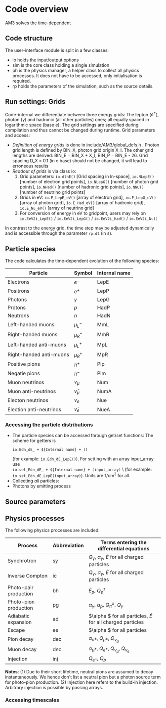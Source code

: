 # Code overview

AM3 solves the time-dependent 

## Code structure

The user-interface module is split in a few classes:
  * io holds the input/output options
  * sim is the core class holding a single simulation
  * ph is the physics manager, a helper class to collect all physics processes. It does not have to be accessed, only initialisation is required.
  * rp holds the parameters of the simulation, such as the source details.

## Run settings: Grids

Code-internal we differentiate between three energy grids: The lepton ($e^\pm$), photon ($\gamma$) and hadronic (all other particles) ones; all equally spaced in logarithmic space (base e). The grid settings are specified during compilation and thus cannot be changed during runtime. 
Grid parameters and access:
* *Definition of energy grids* is done in include/AM3/global_defs.h .
    Photon grid length is defined by BIN_X, photon grid origin X_I. The other grid lengths are derived: BIN_E = BIN_X + X_I, BIN_P = BIN_E - 26. Grid spacing D_X = 0.1 (in e base) should not be changed, it will lead to erroneous results
* *Readout of grids* is via class io:
    1. Grid parameters: `io.dlnE()` [Grid spacing in ln-space], `io.NLepE()` [number of electron grid points], `io.NLepG()` [number of photon grid points], `io.NHad()` [number of hadronic grid points], `io.NNU()` [number of neutrino grid points] 
    2. Grids in eV: `io.E_LepE_eV()` [array of electron grid], `io.E_LepG_eV()` [array of photon grid], `io.E_Had_eV()` [array of hadronic grid], `io.E_Nu_eV()` [array of neutrino grid]
    3. For conversion of energy in eV to gridpoint, users may rely on `io.EeV2i_LepE()` / `io.EeV2i_LepG()` / `io.EeV2i_Had()` / `io.EeV2i_Nu()`

In contrast to the energy grid, the time step may be adjusted dynamically and is accessible through the parameter `rp.dt` (in s). 

## Particle species

The code calculates the time-dependent evolution of the following species:

|Particle                   |Symbol             |Internal name  |
| -------------             | ---------         | -----------   |
| Electrons                 | $e^-$             | LepE          |
| Positrons                 | $e^+$             | LepP          |
| Photons                   | $\gamma$          | LepG          |
| Protons                   | $p$               | HadP          |
| Neutrons                  | $n$               | HadN          |
| Left-handed muons         | $\mu^-_L$         | MmL           |
| Right-handed muons        | $\mu^-_R$         | MmR           |
| Left-handed anti-muons    | $\mu^+_L$         | MpL           |
| Right-handed anti-muons   | $\mu^+_R$         | MpR           |
| Positive pions            | $\pi^+$           | Pip           |
| Negatie pions             | $\pi^-$           | Pim           |
| Muon neutrinos            | $\nu_\mu$         | Num           |
| Muon anti-neutrinos       | $\bar{\nu}_\mu$   | NumA          |
| Electon neutrinos         | $\nu_e$           | Nue           |
| Election anti-neutrinos   | $\bar{\nu}_e$     | NueA          |

### Accessing the particle distributions

* The particle species can be accessed through get/set functions: 
    The scheme for getters is 
    ````
    io.Edn_dE_ + ${Internal name} + () 
    ````
    (for example: `io.Edn_dE_LepE()`). For setting with an array input_array use \
    `io.set_Edn_dE_ + ${Internal name} + (input_array)` \ 
    (for example: `io.set_Edn_dE_LepE(input_array)`). 
    Units are 1/cm$^3$ for all.
* Collecting *all* particles: 
* Photons by emitting process

## Source parameters



## Physics processes

The following physics processes are included: 

|Process                |Abbreviation   | Terms entering the differential equations                         |
|--------               | ------------  | ------------------------------                                    |   
|Synchrotron            | sy            | $Q_\gamma$, $\alpha_\gamma$, $\dot{E}$ for all charged particles  |
|Inverse Compton        | ic            | $Q_\gamma$, $\alpha_\gamma$, $\dot{E}$ for all charged particles  |
|Photo-pair production  | bh            | $\dot{E}_p$, $Q_e^{\pm}$                                          |
|Photo-pion production  | pg            | $\alpha_{\gamma}$, $\alpha_p$, $Q_\pi^{\pm}$, $Q_\gamma$          |
|Adiabatic expansion    | ad            | $\alpha $ for all particles, $\dot{E}$ for all charged particles  |
|Escape                 | es            | $\alpha $ for all particles                                       |
|Pion decay             | dec           | $\alpha_{\pi^\pm}$, $Q_{\mu^\pm}$, $Q_{\nu_\mu}$                  |
|Muon decay             | dec           | $\alpha_{\mu^\pm}$, $Q_{e^\pm}$, $Q_{\nu_\mu}$, $Q_{\nu_e}$       |
|Injection              | inj           | $Q_{e^{-}}$, $Q_p$                                                |

**Notes**: (1) Due to their short lifetime, neutral pions are assumed to decay instantaneously. We hence don't list a neutral pion but a photon source term for photo-pion production. (2) Injection here refers to the build-in injection. Arbitrary injection is possible by passing arrays. 

### Accessing timescales
